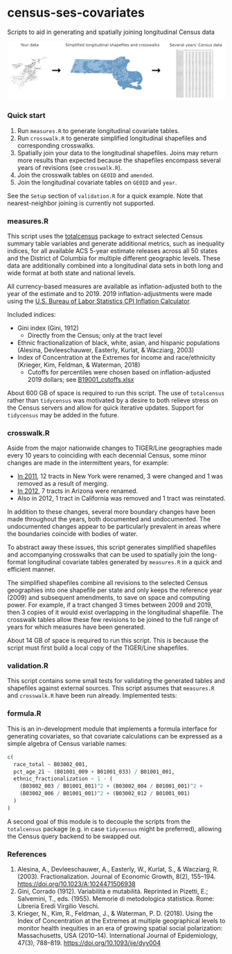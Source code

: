 # census-ses-covariates

Scripts to aid in generating and spatially joining longitudinal Census data

![Workflow](workflow.png)

### Quick start

1. Run `measures.R` to generate longitudinal covariate tables.
2. Run `crosswalk.R` to generate simplified longitudinal shapefiles and corresponding crosswalks.
3. Spatially join your data to the longitudinal shapefiles. Joins may return more results than expected because the shapefiles encompass several years of revisions (see `crosswalk.R`).
4. Join the crosswalk tables on `GEOID` and `amended`.
5. Join the longitudinal covariate tables on `GEOID` and `year`.

See the `Setup` section of `validation.R` for a quick example. Note that nearest-neighbor joining is currently not supported.

### measures.R

This script uses the [totalcensus](https://github.com/GL-Li/totalcensus) package to extract selected Census summary table variables and generate additional metrics, such as inequality indices, for all available ACS 5-year estimate releases across all 50 states and the District of Columbia for multiple different geographic levels. These data are additionally combined into a longitudinal data sets in both long and wide format at both state and national levels.

All currency-based measures are available as inflation-adjusted both to the year of the estimate and to 2019. 2019 inflation-adjustments were made using the [U.S. Bureau of Labor Statistics CPI Inflation Calculator](https://www.bls.gov/data/inflation_calculator.htm).

Included indices:

* Gini index (Gini, 1912)
    * Directly from the Census; only at the tract level
* Ethnic fractionalization of black, white, asian, and hispanic populations (Alesina, Devleeschauwer, Easterly, Kurlat, & Wacziarg, 2003)
* Index of Concentration at the Extremes for income and race/ethnicity (Krieger, Kim, Feldman, & Waterman, 2018)
    * Cutoffs for percentiles were chosen based on inflation-adjusted 2019 dollars; see [B19001_cutoffs.xlsx](inputs/B19001_cutoffs.xlsx)

About 600 GB of space is required to run this script. The use of `totalcensus` rather than `tidycensus` was motivated by a desire to both relieve stress on the Census servers and allow for quick iterative updates. Support for `tidycensus` may be added in the future.

### crosswalk.R

Aside from the major nationwide changes to TIGER/Line geographies made every 10 years to coinciding with each decennial Census, some minor changes are made in the intermittent years, for example:

* [In 2011](https://www.census.gov/programs-surveys/acs/technical-documentation/table-and-geography-changes/2011/geography-changes.html), 12 tracts in New York were renamed, 3 were changed and 1 was removed as a result of merging.
* [In 2012](https://www.census.gov/programs-surveys/acs/technical-documentation/table-and-geography-changes/2012/geography-changes.html), 7 tracts in Arizona were renamed.
* Also in 2012, 1 tract in California was removed and 1 tract was reinstated.

In addition to these changes, several more boundary changes have been made throughout the years, both documented and undocumented. The undocumented changes appear to be particularly prevalent in areas where the boundaries coincide with bodies of water.

To abstract away these issues, this script generates simplified shapefiles and accompanying crosswalks that can be used to spatially join the long-format longitudinal covariate tables generated by `measures.R` in a quick and efficient manner.

The simplified shapefiles combine all revisions to the selected Census geographies into one shapefile per state and only keeps the reference year (2009) and subsequent amendments, to save on space and computing power. For example, if a tract changed 3 times between 2009 and 2019, then 3 copies of it would exist overlapping in the longitudinal shapefile. The crosswalk tables allow these few revisions to be joined to the full range of years for which measures have been generated.

About 14 GB of space is required to run this script. This is because the script must first build a local copy of the TIGER/Line shapefiles.

### validation.R

This script contains some small tests for validating the generated tables and shapefiles against external sources. This script assumes that `measures.R` and `crosswalk.R` have been run already. Implemented tests:

### formula.R

This is an in-development module that implements a formula interface for generating covariates, so that covariate calculations can be expressed as a simple algebra of Census variable names:

```r
c(
  race_total ~ B03002_001,
  pct_age_21 ~ (B01001_009 + B01001_033) / B01001_001,
  ethnic_fractionalization ~ 1 - (
    (B03002_003 / B01001_001)^2 + (B03002_004 / B01001_001)^2 +
    (B03002_006 / B01001_001)^2 + (B03002_012 / B01001_001)
  )
)
```

A second goal of this module is to decouple the scripts from the `totalcensus` package (e.g. in case `tidycensus` might be preferred), allowing the Census query backend to be swapped out.

### References

1. Alesina, A., Devleeschauwer, A., Easterly, W., Kurlat, S., & Wacziarg, R. (2003). Fractionalization. Journal of Economic Growth, 8(2), 155–194. https://doi.org/10.1023/A:1024471506938
2. Gini, Corrado (1912). Variabilità e mutabilità. Reprinted in Pizetti, E.; Salvemini, T., eds. (1955). Memorie di metodologica statistica. Rome: Libreria Eredi Virgilio Veschi.
3. Krieger, N., Kim, R., Feldman, J., & Waterman, P. D. (2018). Using the Index of Concentration at the Extremes at multiple geographical levels to monitor health inequities in an era of growing spatial social polarization: Massachusetts, USA (2010–14). International Journal of Epidemiology, 47(3), 788–819. https://doi.org/10.1093/ije/dyy004
